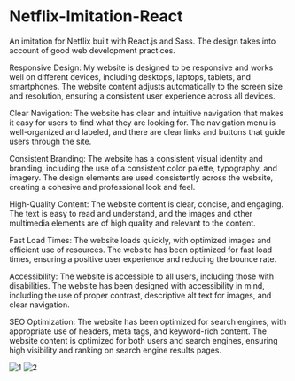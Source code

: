 # Netflix-Imitation-React
An imitation for Netflix built with React.js and Sass. The design takes into account of good web development practices. 

Responsive Design: My website is designed to be responsive and works well on different devices, including desktops, laptops, tablets, and smartphones. The website content adjusts automatically to the screen size and resolution, ensuring a consistent user experience across all devices.

Clear Navigation: The website has clear and intuitive navigation that makes it easy for users to find what they are looking for. The navigation menu is well-organized and labeled, and there are clear links and buttons that guide users through the site.

Consistent Branding: The website has a consistent visual identity and branding, including the use of a consistent color palette, typography, and imagery. The design elements are used consistently across the website, creating a cohesive and professional look and feel.

High-Quality Content: The website content is clear, concise, and engaging. The text is easy to read and understand, and the images and other multimedia elements are of high quality and relevant to the content.

Fast Load Times: The website loads quickly, with optimized images and efficient use of resources. The website has been optimized for fast load times, ensuring a positive user experience and reducing the bounce rate.

Accessibility: The website is accessible to all users, including those with disabilities. The website has been designed with accessibility in mind, including the use of proper contrast, descriptive alt text for images, and clear navigation.

SEO Optimization: The website has been optimized for search engines, with appropriate use of headers, meta tags, and keyword-rich content. The website content is optimized for both users and search engines, ensuring high visibility and ranking on search engine results pages.

![1](https://github.com/fallintoplace/Netflix-Imitation-React/blob/master/images/1.png)
![2](https://github.com/fallintoplace/Netflix-Imitation-React/blob/master/images/2.png)
